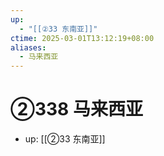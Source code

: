 ```yaml
---
up:
  - "[[②33 东南亚]]"
ctime: 2025-03-01T13:12:19+08:00
aliases:
  - 马来西亚
---
```


# ②338 马来西亚

- up: [[②33 东南亚]]
